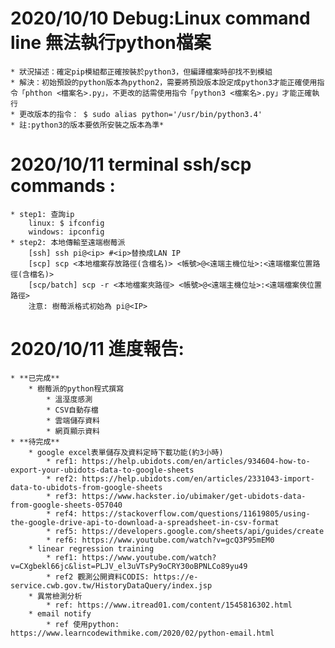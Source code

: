 # 2020/10/10 Debug:Linux command line 無法執行python檔案  
	* 狀況描述：確定pip模組都正確按裝於python3，但編譯檔案時卻找不到模組  
	* 解決：初始預設的python版本為python2，需要將預設版本設定成python3才能正確使用指令「phthon <檔案名>.py」，不更改的話需使用指令「python3 <檔案名>.py」才能正確執行 
	* 更改版本的指令： $ sudo alias python='/usr/bin/python3.4'  
	* 註:python3的版本要依所安裝之版本為準*

# 2020/10/11 terminal ssh/scp commands :  
	* step1: 查詢ip  
		linux: $ ifconfig  
		windows: ipconfig  
	* step2: 本地傳輸至遠端樹莓派    
		[ssh] ssh pi@<ip> #<ip>替換成LAN IP    
		[scp] scp <本地檔案存放路徑(含檔名)> <帳號>@<遠端主機位址>:<遠端檔案位置路徑(含檔名)>   
		[scp/batch] scp -r <本地檔案夾路徑> <帳號>@<遠端主機位址>:<遠端檔案俠位置路徑>  
		注意: 樹莓派格式初始為 pi@<IP>  
# 2020/10/11 進度報告:<br>
	* **已完成**
		* 樹莓派的python程式撰寫
			* 溫溼度感測
			* CSV自動存檔
			* 雲端儲存資料
			* 網頁顯示資料
	* **待完成**
		* google excel表單儲存及資料定時下載功能(約3小時)
			* ref1: https://help.ubidots.com/en/articles/934604-how-to-export-your-ubidots-data-to-google-sheets
			* ref2: https://help.ubidots.com/en/articles/2331043-import-data-to-ubidots-from-google-sheets
			* ref3: https://www.hackster.io/ubimaker/get-ubidots-data-from-google-sheets-057040
			* ref4: https://stackoverflow.com/questions/11619805/using-the-google-drive-api-to-download-a-spreadsheet-in-csv-format
			* ref5: https://developers.google.com/sheets/api/guides/create
			* ref6: https://www.youtube.com/watch?v=gcQ3P95mEM0
		* linear regression training
			* ref1: https://www.youtube.com/watch?v=CXgbekl66jc&list=PLJV_el3uVTsPy9oCRY30oBPNLCo89yu49 
			* ref2 觀測公開資料CODIS: https://e-service.cwb.gov.tw/HistoryDataQuery/index.jsp
		* 異常檢測分析
			* ref: https://www.itread01.com/content/1545816302.html
		* email notify
			* ref 使用python: https://www.learncodewithmike.com/2020/02/python-email.html


